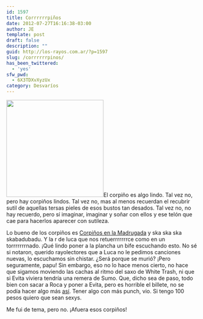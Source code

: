 ```yaml
---
id: 1597
title: Corrrrrrpiños
date: 2012-07-27T16:16:38-03:00
author: JE
template: post
draft: false
description: ""
guid: http://los-rayos.com.ar/?p=1597
slug: /corrrrrrpinos/
has_been_twittered:
  - 'yes'
sfw_pwd:
  - 6X3TDXvXyzUx
category: Desvaríos
---
```

<img class="alignleft" src="https://4.bp.blogspot.com/-kBMFz4_hpy8/T-eUro79SII/AAAAAAAAKfM/UdTQSukR-38/s320/corpitapa.jpg" alt="" width="254" height="254" />El corpiño es algo lindo. Tal vez no, pero hay corpiños lindos. Tal vez no, mas al menos recuerdan el recubrir sutil de aquellas tersas pieles de esos bustos tan desados. Tal vez no, no hay recuerdo, pero sí imaginar, imaginar y soñar con ellos y ese telón que cae para hacerlos aparecer con sutileza.

Lo bueno de los corpiños es [Corpiños en la Madrugada](http://grooveshark.com/#!/album/Corpi+os+En+La+Madrugada/3626710) y ska ska ska skabadubadu. Y la r de luca que nos retuerrrrrrrce como en un torrrrrrrnado. ¡Qué lindo poner a la plancha un bife escuchando esto. No sé si notaron, querido rayolectores que a Luca no le pedimos canciones nuevas, lo escuchamos sin chistar. ¿Será porque se murió? ¡Pero seguramente, papu! Sin embargo, eso no lo hace menos cierto, no hace que sigamos moviendo las cachas al ritmo del saxo de White Trash, ni que si Evita viviera tendría una remera de Sumo. Que, dicho sea de paso, todo bien con sacar a Roca y poner a Evita, pero es horrible el billete, no se podía hacer algo más [así](http://upload.wikimedia.org/wikipedia/commons/thumb/d/df/Evita_-_Malla_de_lunares_-Retrato_de_Annemarie_Heinrich_-_-.jpg/250px-Evita_-_Malla_de_lunares_-Retrato_de_Annemarie_Heinrich_-_-.jpg). Tener algo con más punch, vio. Si tengo 100 pesos quiero que sean sexys.

Me fui de tema, pero no. ¡Afuera esos corpiños!